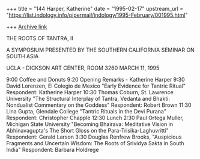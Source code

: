 +++
title = "144 Harper, Katherine"
date = "1995-02-17"
upstream_url = "https://list.indology.info/pipermail/indology/1995-February/001995.html"

+++
[Archive link](https://list.indology.info/pipermail/indology/1995-February/001995.html)

THE ROOTS OF TANTRA, II

A SYMPOSIUM PRESENTED BY THE SOUTHERN CALIFORNIA SEMINAR ON SOUTH ASIA

UCLA - DICKSON ART CENTER, ROOM 3260
MARCH 11, 1995

9:00  Coffee and Donuts
9:20  Opening Remarks - Katherine Harper
9:30  David Lorenzen, El Colegio de Mexico
      "Early Evidence for Tantric Ritual"
      Respondent: Katherine Harper
10:30 Thomas Coburn, St. Lawrence University
      "The Structural Interplay of Tantra, Vedanta and
      Bhakti: Nondualist Commentary on the Goddess"
      Respondent: Robert Brown
11:30 Lina Gupta, Glendale College
      "Tantric Rituals in the Devi Purana"
      Respondent: Christopher Chapple
12:30 Lunch
2:30  Paul Ortega Muller, Michigan State University
      "Becoming Bhairava: Meditative Vision in Abhinavagupta's
      The Short Gloss on the Para-Trisika-Laghuvritti"
      Respondent: Gerald Larson
3:30  Douglas Renfrew Brooks, "Auspicious Fragments and Uncertain
      Wisdom: The Roots of Srividya Sakta in South India"
      Respondent: Barbara Holdrege






